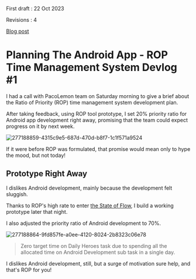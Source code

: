 First draft : 22 Oct 2023

Revisions : 4

[Blog post](https://pacolemon.blogspot.com/2023/10/android-app-plan-rop-devlog-1.html)

# Planning The Android App - ROP Time Management System Devlog #1

I had a call with PacoLemon team on Saturday morning to give a brief about the Ratio of Priority (ROP) time management system development plan.

After taking feedback, using ROP tool prototype, I set 20% priority ratio for Android app development right away, promising that the team could expect progress on it by next week.

![277188859-4315c9e5-687d-470d-b8f7-1c1f571a9524](https://github.com/tmpmachine/blog-posts/assets/18110223/ed3ec99a-52ba-4610-9a29-191d2ad72d69)

If it were before ROP was formulated, that promise would mean only to hype the mood, but not today!

## Prototype Right Away

I dislikes Android development, mainly because the development felt sluggish.

Thanks to ROP's high rate to enter [the State of Flow](https://en.wikipedia.org/wiki/Flow_(psychology)), I build a working prototype later that night.

I also adjusted the priority ratio of Android development to 70%.

![277188864-9fd857fe-a0ee-4120-8024-2b8323c06e78](https://github.com/tmpmachine/blog-posts/assets/18110223/dc5e7748-16f4-4637-b649-3f827ab578f8)

> Zero target time on Daily Heroes task due to spending all the allocated time on Android Development sub task in a single day.

I dislikes Android development, still, but a surge of motivation sure help, and that's ROP for you!
